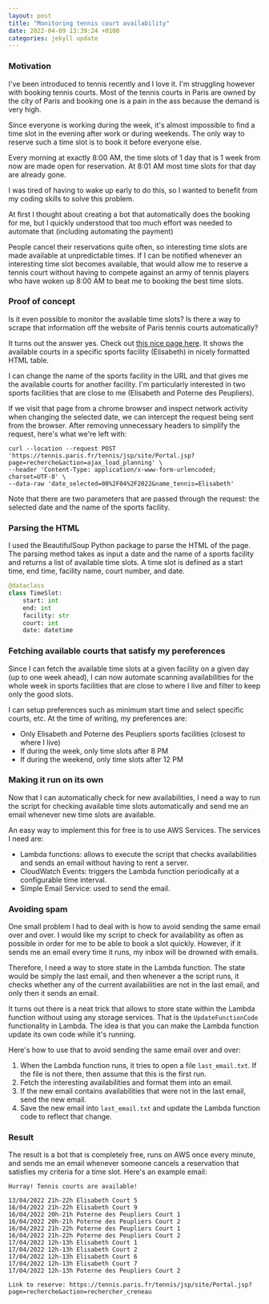 ```yaml
---
layout: post
title: "Monitoring tennis court availability"
date: 2022-04-09 13:39:24 +0100
categories: jekyll update
---
```


### Motivation

I've been introduced to tennis recently and I love it. I'm struggling however with booking tennis courts. Most of the tennis courts in Paris are owned by the city of Paris and booking one is a pain in the ass because the demand is very high.

Since everyone is working during the week, it's almost impossible to find a time slot in the evening after work or during weekends. The only way to reserve such a time slot is to book it before everyone else.

Every morning at exactly 8:00 AM, the time slots of 1 day that is 1 week from now are made open for reservation. At 8:01 AM most time slots for that day are already gone.

I was tired of having to wake up early to do this, so I wanted to benefit from my coding skills to solve this problem.

At first I thought about creating a bot that automatically does the booking for me, but I quickly understood that too much effort was needed to automate that (including automating the payment)

People cancel their reservations quite often, so interesting time slots are made available at unpredictable times. If I can be notified whenever an interesting time slot becomes available, that would allow me to reserve a tennis court without having to compete against an army of tennis players who have woken up 8:00 AM to beat me to booking the best time slots.

### Proof of concept

Is it even possible to monitor the available time slots? Is there a way to scrape that information off the website of Paris tennis courts automatically?

It turns out the answer yes. Check out [this nice page here](https://tennis.paris.fr/tennis/jsp/site/Portal.jsp?page=recherche&view=planning&name_tennis=Elisabeth). It shows the available courts in a specific sports facility (Elisabeth) in nicely formatted HTML table.

I can change the name of the sports facility in the URL and that gives me the available courts for another facility. I'm particularly interested in two sports facilities that are close to me (Elisabeth and Poterne des Peupliers).

If we visit that page from a chrome browser and inspect network activity when changing the selected date, we can intercept the request being sent from the browser. After removing unnecessary headers to simplify the request, here's what we're left with:

```shell
curl --location --request POST 'https://tennis.paris.fr/tennis/jsp/site/Portal.jsp?page=recherche&action=ajax_load_planning' \
--header 'Content-Type: application/x-www-form-urlencoded; charset=UTF-8' \
--data-raw 'date_selected=08%2F04%2F2022&name_tennis=Elisabeth'
```

Note that there are two parameters that are passed through the request: the selected date and the name of the sports facility.

### Parsing the HTML

I used the BeautifulSoup Python package to parse the HTML of the page. The parsing method takes as input a date and the name of a sports facility and returns a list of available time slots. A time slot is defined as a start time, end time, facility name, court number, and date.

```python
@dataclass
class TimeSlot:
    start: int
    end: int
    facility: str
    court: int
    date: datetime
```

### Fetching available courts that satisfy my pereferences

Since I can fetch the available time slots at a given facility on a given day (up to one week ahead), I can now automate scanning availabilities for the whole week in sports facilities that are close to where I live and filter to keep only the good slots.

I can setup preferences such as minimum start time and select specific courts, etc. At the time of writing, my preferences are:

* Only Elisabeth and Poterne des Peupliers sports facilities (closest to where I live)
* If during the week, only time slots after 8 PM
* If during the weekend, only time slots after 12 PM

### Making it run on its own

Now that I can automatically check for new availabilities, I need a way to run the script for checking available time slots automatically and send me an email whenever new time slots are available.

An easy way to implement this for free is to use AWS Services. The services I need are:

* Lambda functions: allows to execute the script that checks availabilities and sends an email without having to rent a server.
* CloudWatch Events: triggers the Lambda function periodically at a configurable time interval.
* Simple Email Service: used to send the email.

### Avoiding spam

One small problem I had to deal with is how to avoid sending the same email over and over. I would like my script to check for availability as often as possible in order for me to be able to book a slot quickly. However, if it sends me an email every time it runs, my inbox will be drowned with emails.

Therefore, I need a way to store state in the Lambda function. The state would be simply the last email, and then whenever a the script runs, it checks whether any of the current availabilities are not in the last email, and only then it sends an email.

It turns out there is a neat trick that allows to store state within the Lambda function without using any storage services. That is the `UpdateFunctionCode` functionality in Lambda. The idea is that you can make the Lambda function update its own code while it's running.

Here's how to use that to avoid sending the same email over and over:

1. When the Lambda function runs, it tries to open a file `last_email.txt`. If the file is not there, then assume that this is the first run.
2. Fetch the interesting availabilities and format them into an email.
3. If the new email contains availabilities that were not in the last email, send the new email.
4. Save the new email into `last_email.txt` and update the Lambda function code to reflect that change.


### Result

The result is a bot that is completely free, runs on AWS once every minute, and sends me an email whenever someone cancels a reservation that satisfies my criteria for a time slot. Here's an example email:

```
Hurray! Tennis courts are available!

13/04/2022 21h-22h Elisabeth Court 5
16/04/2022 21h-22h Elisabeth Court 9
16/04/2022 20h-21h Poterne des Peupliers Court 1
16/04/2022 20h-21h Poterne des Peupliers Court 2
16/04/2022 21h-22h Poterne des Peupliers Court 1
16/04/2022 21h-22h Poterne des Peupliers Court 2
17/04/2022 12h-13h Elisabeth Court 1
17/04/2022 12h-13h Elisabeth Court 2
17/04/2022 12h-13h Elisabeth Court 6
17/04/2022 12h-13h Elisabeth Court 7
17/04/2022 12h-13h Poterne des Peupliers Court 2

Link to reserve: https://tennis.paris.fr/tennis/jsp/site/Portal.jsp?page=recherche&action=rechercher_creneau
```
